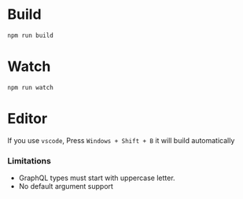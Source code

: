 # Build

```
npm run build
```

# Watch

```
npm run watch
```

# Editor

If you use `vscode`, Press `Windows + Shift + B` it will build automatically

### Limitations

* GraphQL types must start with uppercase letter.
* No default argument support
